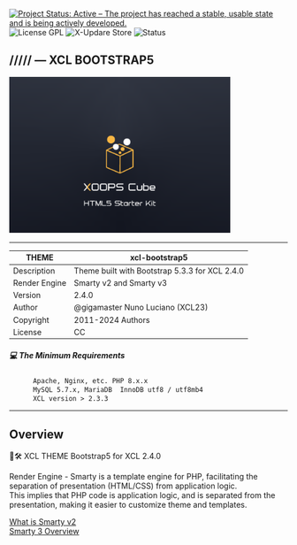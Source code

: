 [![Project Status: Active – The project has reached a stable, usable state and is being actively developed.](https://www.repostatus.org/badges/2.0.0/active.svg)](https://github.com/xoopscube/)
![License GPL](https://img.shields.io/badge/License-GPL-green)
![X-Updare Store](https://img.shields.io/badge/X--Update%20Store-Pending-red)
![Status](https://img.shields.io/badge/STATUS%20WIP-orange)

## ///// — XCL BOOTSTRAP5

![XCL Theme Bootstrap5](/screenshot.png)

---

THEME | xcl-bootstrap5
------------ | -------------
Description | Theme built with Bootstrap 5.3.3 for XCL 2.4.0
Render Engine | Smarty v2 and Smarty v3
Version | 2.4.0
Author | @gigamaster Nuno Luciano (XCL23)
Copyright | 2011-2024 Authors
License | CC


##### :computer: The Minimum Requirements



          Apache, Nginx, etc. PHP 8.x.x
          MySQL 5.7.x, MariaDB  InnoDB utf8 / utf8mb4
          XCL version > 2.3.3



-----


## Overview   

🚧🛠 XCL THEME Bootstrap5 for XCL 2.4.0

Render Engine - Smarty is a template engine for PHP, facilitating the separation of presentation (HTML/CSS) from application logic.  
This implies that PHP code is application logic, and is separated from the presentation, making it easier to customize theme and templates.

[What is Smarty v2](https://www.smarty.net/docsv2/en/what.is.smarty.tpl)    
[Smarty 3 Overview](https://www.smarty.net/v3_overview)    



